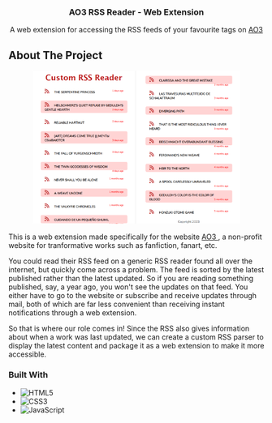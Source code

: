 <div align="center">

<h3 align="center">AO3 RSS Reader - Web Extension</h3>

  <p align="center">
    A web extension for accessing the RSS feeds of your favourite tags on <a href="https://archiveofourown.org/" target="_blank"> AO3 </a>
  </p>
</div>



<!-- ABOUT THE PROJECT -->
## About The Project
<div align="center">
<img src="assests/Image 1.png" width=40% height=40%></img>                                                         <img src="assests/Image 2.png" width=40% height=40%></img>
</div>

This is a web extension made specifically for the website <a href="https://archiveofourown.org/" target = "_blank"> AO3 </a>, a non-profit website for tranformative works such as fanfiction, fanart, etc. 

You could read their RSS feed on a generic RSS reader found all over the internet, but quickly come across a problem. The feed is sorted by the latest published rather than the latest updated. So if you are reading something published, say, a year ago, you won't see the updates on that feed. You either have to go to the website or subscribe and receive updates through mail, both of which are far less convenient than receiving instant notifications through a web extension.

So that is where our role comes in! Since the RSS also gives information about when a work was last updated, we can create a custom RSS parser to display the latest content and package it as a web extension to make it more accessible.



### Built With

* ![HTML5](https://img.shields.io/badge/html5-%23E34F26.svg?style=for-the-badge&logo=html5&logoColor=white)
* ![CSS3](https://img.shields.io/badge/css3-%231572B6.svg?style=for-the-badge&logo=css3&logoColor=white)
* ![JavaScript](https://img.shields.io/badge/javascript-%23323330.svg?style=for-the-badge&logo=javascript&logoColor=%23F7DF1E)
